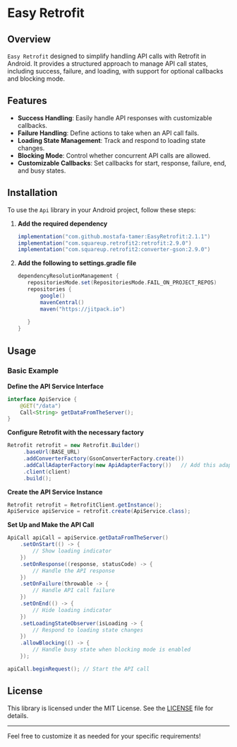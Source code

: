 ﻿# Easy Retrofit


## Overview

`Easy Retrofit` designed to simplify handling API calls with Retrofit in Android. It provides a structured approach to manage API call states, including success, failure, and loading, with support for optional callbacks and blocking mode.

## Features

- **Success Handling**: Easily handle API responses with customizable callbacks.
- **Failure Handling**: Define actions to take when an API call fails.
- **Loading State Management**: Track and respond to loading state changes.
- **Blocking Mode**: Control whether concurrent API calls are allowed.
- **Customizable Callbacks**: Set callbacks for start, response, failure, end, and busy states.

## Installation

To use the `Api` library in your Android project, follow these steps:

1. **Add the required dependency** 

   ```gradle
   implementation("com.github.mostafa-tamer:EasyRetrofit:2.1.1")
   implementation("com.squareup.retrofit2:retrofit:2.9.0")
   implementation("com.squareup.retrofit2:converter-gson:2.9.0")
   ```
   
2. **Add the following to settings.gradle file**

   ```gradle
   dependencyResolutionManagement {
      repositoriesMode.set(RepositoriesMode.FAIL_ON_PROJECT_REPOS)
      repositories {
          google()
          mavenCentral()
          maven("https://jitpack.io")
  
      }
   }
   ```

## Usage

### Basic Example

**Define the API Service Interface**

```java
interface ApiService {
    @GET("/data")
    Call<String> getDataFromTheServer();
}
```

**Configure Retrofit with the necessary factory**

```java
Retrofit retrofit = new Retrofit.Builder()
     .baseUrl(BASE_URL)
     .addConverterFactory(GsonConverterFactory.create())
     .addCallAdapterFactory(new ApiAdapterFactory())   // Add this adapter factory
     .client(client)
     .build();
```

**Create the API Service Instance**

```java
Retrofit retrofit = RetrofitClient.getInstance();
ApiService apiService = retrofit.create(ApiService.class);
```

**Set Up and Make the API Call**

```java
ApiCall apiCall = apiService.getDataFromTheServer()
    .setOnStart(() -> {
        // Show loading indicator
    })
    .setOnResponse((response, statusCode) -> {
        // Handle the API response
    })
    .setOnFailure(throwable -> {
        // Handle API call failure
    })
    .setOnEnd(() -> {
        // Hide loading indicator
    })
    .setLoadingStateObserver(isLoading -> {
        // Respond to loading state changes
    })
    .allowBlocking(() -> {
        // Handle busy state when blocking mode is enabled
    });

apiCall.beginRequest(); // Start the API call
```


## License

This library is licensed under the MIT License. See the [LICENSE](LICENSE) file for details.

---

Feel free to customize it as needed for your specific requirements!

